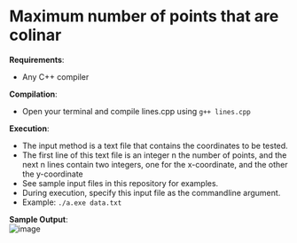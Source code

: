 # Maximum number of points that are colinar

**Requirements**:
* Any C++ compiler <br>

**Compilation**: 
* Open your terminal and compile lines.cpp using `g++ lines.cpp`

**Execution**:
* The input method is a text file that contains the coordinates to be tested.
* The first line of this text file is an integer n the number of points, and the next n lines contain two integers, one for the x-coordinate, and the other the y-coordinate
* See sample input files in this repository for examples.
* During execution, specify this input file as the commandline argument. 
* Example: `./a.exe data.txt`

**Sample Output**: <br>
![image](https://user-images.githubusercontent.com/22039575/132993415-406720f4-3171-41a9-8199-6ce4c1bc855f.png)

